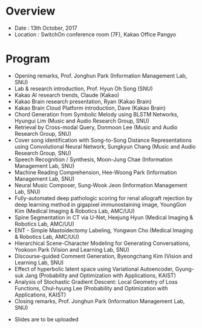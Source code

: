 # Overview
* Date : 13th October, 2017
* Location : SwitchOn conference room (7F), Kakao Office Pangyo

# Program
* Opening remarks, Prof. Jonghun Park (Information Management Lab, SNU)
* Lab & research introduction, Prof. Hyun Oh Song (SNU)
* Kakao AI research trends, Claude (Kakao)
* Kakao Brain research presentation, Ryan (Kakao Brain)
* Kakao Brain Cloud Platform introduction, Dave (Kakao Brain)
* Chord Generation from Symbolic Melody using BLSTM Networks, Hyungui Lim (Music and Audio Research Group, SNU)
* Retrieval by Cross-modal Query, Donmoon Lee (Music and Audio Research Group, SNU)
* Cover song identification with Song-to-Song Distance Representations using Convolutional Neural Network, Sungkyun Chang (Music and Audio Research Group, SNU)
* Speech Recognition / Synthesis, Moon-Jung Chae (Information Management Lab, SNU)
* Machine Reading Comprehension, Hee-Woong Park (Information Management Lab, SNU)
* Neural Music Composer, Sung-Wook Jeon (Information Management Lab, SNU)
* Fully-automated deep pathologic scoring for renal allograft rejection by deep learning method in gigapixel immunostaining image, YoungGon Kim (Medical Imaging & Robotics Lab, AMC/UU)
* Spine Segmentation in CT via U-Net, Heejung Hyun (Medical Imaging & Robotics Lab, AMC/UU)
* ENT - Simple Mastoidectomy Labeling, Yongwon Cho (Medical Imaging & Robotics Lab, AMC/UU)
* Hierarchical Scene-Character Modeling for Generating Conversations, Yookoon Park (Vision and Learning Lab, SNU)
* Discourse-guided Comment Generation, Byeongchang Kim (Vision and Learning Lab, SNU)
* Effect of hyperbolic latent space using Variational Autoencoder, Gyung-suk Jang (Probability and Optimization with Applications, KAIST)
* Analysis of Stochastic Gradient Descent: Local Geometry of Loss Functions, Chul-hyung Lee (Probability and Optimization with Applications, KAIST)
* Closing remarks, Prof. Jonghun Park (Information Management Lab, SNU)
- Slides are to be uploaded
